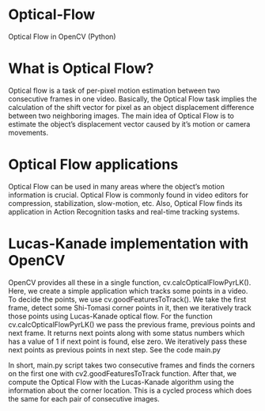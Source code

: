 # Optical-Flow
Optical Flow in OpenCV (Python)

# What is Optical Flow?
Optical flow is a task of per-pixel motion estimation between two consecutive frames in one video. Basically, the Optical Flow task implies the calculation of the shift vector for pixel as an object displacement difference between two neighboring images. The main idea of Optical Flow is to estimate the object’s displacement vector caused by it’s motion or camera movements.

# Optical Flow applications
Optical Flow can be used in many areas where the object’s motion information is crucial. Optical Flow is commonly found in video editors for compression, stabilization, slow-motion, etc. Also, Optical Flow finds its application in Action Recognition tasks and real-time tracking systems.

# Lucas-Kanade implementation with OpenCV
OpenCV provides all these in a single function, cv.calcOpticalFlowPyrLK(). Here, we create a simple application which tracks some points in a video. To decide the points, we use cv.goodFeaturesToTrack(). We take the first frame, detect some Shi-Tomasi corner points in it, then we iteratively track those points using Lucas-Kanade optical flow. For the function cv.calcOpticalFlowPyrLK() we pass the previous frame, previous points and next frame. It returns next points along with some status numbers which has a value of 1 if next point is found, else zero. We iteratively pass these next points as previous points in next step. See the code main.py

In short, main.py script takes two consecutive frames and finds the corners on the first one with cv2.goodFeaturesToTrack function. After that, we compute the Optical Flow with the Lucas-Kanade algorithm using the information about the corner location. This is a cycled process which does the same for each pair of consecutive images.


